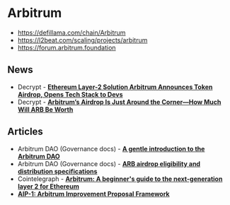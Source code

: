 # Arbitrum

- https://defillama.com/chain/Arbitrum
- https://l2beat.com/scaling/projects/arbitrum
- https://forum.arbitrum.foundation


## News
- Decrypt - [**Ethereum Layer-2 Solution Arbitrum Announces Token Airdrop, Opens Tech Stack to Devs**](https://decrypt.co/123727/ethereum-layer-2-solution-arbitrum-announces-token-airdrop-opens-tech-stack-devs)
- Decrypt - [**Arbitrum’s Airdrop Is Just Around the Corner—How Much Will ARB Be Worth**](https://decrypt.co/124016/arbitrum-airdrop-around-corner-how-much-will-arb-be-worth)

## Articles

- Arbitrum DAO (Governance docs) - [**A gentle introduction to the Arbitrum DAO**](https://docs.arbitrum.foundation/gentle-intro-dao-governance)
- Arbitrum DAO (Governance docs) - [**ARB airdrop eligibility and distribution specifications**](https://docs.arbitrum.foundation/airdrop-eligibility-distribution)
- Cointelegraph - [**Arbitrum: A beginner's guide to the next-generation layer 2 for Ethereum**](https://cointelegraph.com/learn/arbitrum-the-next-generation-layer-2-for-ethereum)
- [**AIP-1: Arbitrum Improvement Proposal Framework**](https://forum.arbitrum.foundation/t/aip-1-arbitrum-improvement-proposal-framework/30)
